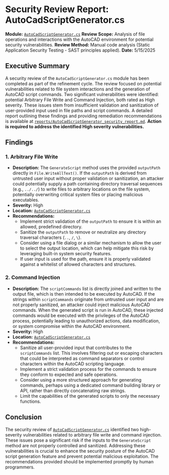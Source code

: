 # Security Review Report: AutoCadScriptGenerator.cs

**Module:** [`AutoCadScriptGenerator.cs`](AutoCadScriptGenerator.cs)
**Review Scope:** Analysis of file operations and interactions with the AutoCAD environment for potential security vulnerabilities.
**Review Method:** Manual code analysis (Static Application Security Testing - SAST principles applied).
**Date:** 5/15/2025

## Executive Summary

A security review of the `AutoCadScriptGenerator.cs` module has been completed as part of the refinement cycle. The review focused on potential vulnerabilities related to file system interactions and the generation of AutoCAD script commands. Two significant vulnerabilities were identified: potential Arbitrary File Write and Command Injection, both rated as High severity. These issues stem from insufficient validation and sanitization of user-provided input used in file paths and script commands. A detailed report outlining these findings and providing remediation recommendations is available at [`reports/AutoCadScriptGenerator_security_report.md`](reports/AutoCadScriptGenerator_security_report.md). **Action is required to address the identified High severity vulnerabilities.**

## Findings

### 1. Arbitrary File Write

*   **Description:** The `GenerateScript` method uses the provided `outputPath` directly in `File.WriteAllText()`. If the `outputPath` is derived from untrusted user input without proper validation or sanitization, an attacker could potentially supply a path containing directory traversal sequences (e.g., `../../`) to write files to arbitrary locations on the file system, potentially overwriting critical system files or placing malicious executables.
*   **Severity:** High
*   **Location:** [`AutoCadScriptGenerator.cs`](AutoCadScriptGenerator.cs:26)
*   **Recommendations:**
    *   Implement strict validation of the `outputPath` to ensure it is within an allowed, predefined directory.
    *   Sanitize the `outputPath` to remove or neutralize any directory traversal characters (`..`, `/`, `\`).
    *   Consider using a file dialog or a similar mechanism to allow the user to select the output location, which can help mitigate this risk by leveraging built-in system security features.
    *   If user input is used for the path, ensure it is properly validated against a whitelist of allowed characters and structures.

### 2. Command Injection

*   **Description:** The `scriptCommands` list is directly joined and written to the output file, which is then intended to be executed by AutoCAD. If the strings within `scriptCommands` originate from untrusted user input and are not properly sanitized, an attacker could inject malicious AutoCAD commands. When the generated script is run in AutoCAD, these injected commands would be executed with the privileges of the AutoCAD process, potentially leading to unauthorized actions, data modification, or system compromise within the AutoCAD environment.
*   **Severity:** High
*   **Location:** [`AutoCadScriptGenerator.cs`](AutoCadScriptGenerator.cs:23)
*   **Recommendations:**
    *   Sanitize all user-provided input that contributes to the `scriptCommands` list. This involves filtering out or escaping characters that could be interpreted as command separators or control characters within the AutoCAD scripting language.
    *   Implement a strict validation process for the commands to ensure they conform to expected and safe operations.
    *   Consider using a more structured approach for generating commands, perhaps using a dedicated command building library or API, rather than directly concatenating raw strings.
    *   Limit the capabilities of the generated scripts to only the necessary functions.

## Conclusion

The security review of [`AutoCadScriptGenerator.cs`](AutoCadScriptGenerator.cs) identified two high-severity vulnerabilities related to arbitrary file write and command injection. These issues pose a significant risk if the inputs to the `GenerateScript` method are not properly controlled and sanitized. Addressing these vulnerabilities is crucial to enhance the security posture of the AutoCAD script generation feature and prevent potential malicious exploitation. The recommendations provided should be implemented promptly by human programmers.
